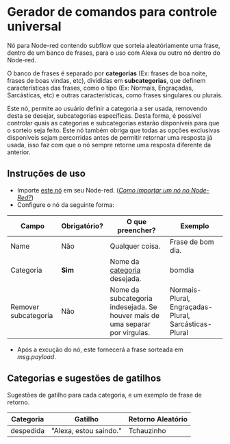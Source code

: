 # Gerador de comandos para controle universal 
Nó para Node-red contendo subflow que sorteia aleatóriamente uma frase, dentro de um banco de frases, para o uso com Alexa ou outro nó dentro do Node-red.

O banco de frases é separado por **categorias** (Ex: frases de boa noite, frases de boas vindas, etc), divididas em **subcategorias**, que definem características das frases, como o tipo (Ex: Normais, Engraçadas, Sarcásticas, etc) e outras características, como frases singulares ou plurais.

Este nó, permite ao usuário definir a categoria a ser usada, removendo desta se desejar, subcategorias específicas. Desta forma, é possível controlar quais as categorias e subcategorias estarão disponíveis para que o sorteio seja feito. Este nó também obriga que todas as opções exclusivas disponíveis sejam percorridas antes de permitir retornar uma resposta já usada, isso faz com que o nó sempre retorne uma resposta diferente da anterior.

## Instruções de uso

* Importe [este nó](https://raw.githubusercontent.com/mendoncart/alexa-frases-aleatorias/main/node-red_subflow) em seu Node-red. ([*Como importar um nó no Node-Red?*](https://nodered.org/docs/user-guide/editor/workspace/import-export))
* Configure o nó da seguinte forma:

|  Campo |  Obrigatório? | O que preencher? | Exemplo |
| ------------ | ------------ | ------------ | ------------ |
|  Name  |  Não  | Qualquer coisa. | Frase de bom dia.
|  Categoria  | **Sim**  | Nome da [categoria](https://github.com/mendoncart/alexa-frases-aleatorias/tree/main/frases) desejada. | bomdia |
|  Remover subcategoria  | Não  | Nome da subcategoria indesejada. Se houver mais de uma separar por vírgulas. | Normais-Plural, Engraçadas-Plural, Sarcásticas-Plural |

* Após a excução do nó, este fornecerá a frase sorteada em *msg.payload*.

## Categorias e sugestões de gatilhos
Sugestões de gatilho para cada categoria, e um exemplo de frase de retorno.

|  Categoria |  Gatilho | Retorno Aleatório | 
| ------------ | ------------ | ------------ |
| despedida | "Alexa, estou saindo." | Tchauzinho |
